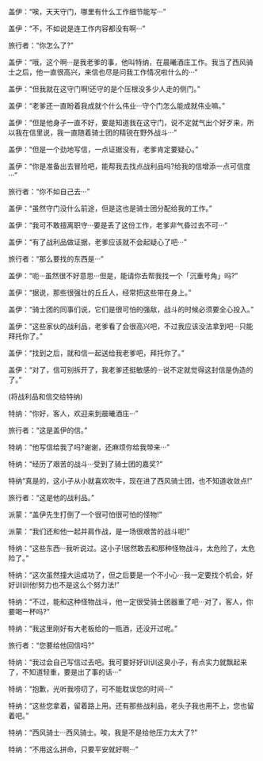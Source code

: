 
盖伊：“唉，天天守门，哪里有什么工作细节能写···”

 

盖伊：“不，不如说是连工作内容都没有啊···”

 

旅行者：“你怎么了?”

 

盖伊：“哦，这个啊···是我老爹的事，他叫特纳，在晨曦酒庄工作。我当了西风骑士之后，他一直很高兴，来信也尽是问我工作情况啦什么的···”

 

盖伊：“但我就在这守门啊!还守的是个压根没多少人走的侧门。”

 

盖伊：“老爹还一直盼着我成就个什么伟业···守个门怎么能成就伟业嘛。”

 

盖伊：“但是他身子一直不好，要是知道我在这守门，说不定就气出个好歹来，所以我在信里说，我一直随着骑士团的精锐在野外战斗···”

 

盖伊：“但是一个劲地写信，一点证据没有，老爹肯定要疑心。”

 

盖伊：“你是准备出去冒险吧，能帮我去找点战利品吗?给我的信增添一点可信度···”

 

旅行者：“你不如自己去···”

 

盖伊：“虽然守门没什么前途，但是这也是骑士团分配给我的工作。”

 

盖伊：“我可不敢擅离职守···要是丢了这份工作，老爹非气昏过去不可···”

 

盖伊：“有了战利品做证据，老爹应该就不会起疑心了吧···”

 

旅行者：“那么要找的东西是···”

 

盖伊：“呃···虽然很不好意思···但是，能请你去帮我找一个「沉重号角」吗?”

 

盖伊：“据说，那些很强壮的丘丘人，经常把这些带在身上。”

 

盖伊：“骑士团的同事们说，它们是很可怕的强敌，战斗的时候必须要全心投入。”

 

盖伊：“这些家伙的战利品，老爹看了会很高兴吧，不过我应该没法拿到吧···只能拜托你了。”

 

盖伊：“找到之后，就和信一起送给我老爹吧，拜托你了。”

 

盖伊：“对了，信可别拆开了，我老爹还挺敏感的···说不定就觉得这封信是伪造的了。”

 

(将战利品和信交给特纳)

 

特纳：“你好，客人，欢迎来到晨曦酒庄···”

 

旅行者：“这是盖伊的信。”

 

特纳：“他写信给我了吗?谢谢，还麻烦你给我带来···”

 

特纳：“经历了艰苦的战斗···受到了骑士团的嘉奖?”

 

特纳“真是的，这小子从小就喜欢吹牛，现在进了西风骑士团，也不知道收敛点!”

 

旅行者：“这是他的战利品。”

 

派蒙：“盖伊先生打倒了一个很可怕很可怕的怪物!”

 

派蒙：“我们还和他一起并肩作战，是一场很艰苦的战斗呢!”

 

特纳：“这些东西···我听说过。这小子!居然敢去和那种怪物战斗，太危险了，太危险了。”

 

特纳：“这次虽然撞大运成功了，但之后要是一个不小心···我一定要找个机会，好好训训他!努力也不是这么个努力法!”

 

特纳：“不过，能和这种怪物战斗，他一定很受骑士团器重了吧···对了，客人，你要喝一杯吗?”

 

特纳：“我这里刚好有大老板给的一瓶酒，还没开过呢。”

 

旅行者：“您要给他回信吗?”

 

特纳：“我过会自己写信过去吧。我可要好好训训这臭小子，有点实力就飘起来了，不知道轻重，要是出了事的话···”

 

特纳：“抱歉，光听我唠叨了，可不能耽误您的时间···”

 

特纳：“这些您拿着，留着路上用。还有那些战利品，老头子我也用不上，您也留着吧。”

 

特纳：“西风骑士···西风骑士。唉，我是不是给他压力太大了?”

 

特纳：“不用这么拼命，只要平安就好啊···”

 